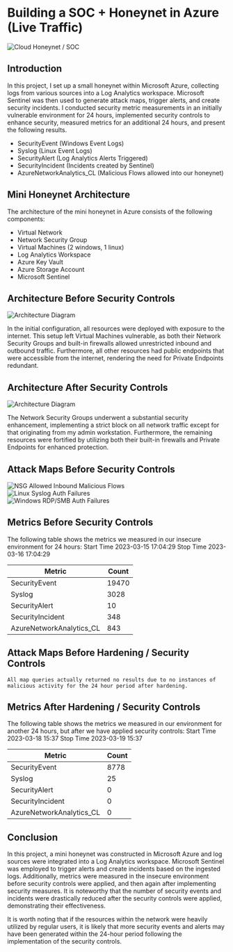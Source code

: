 # Building a SOC + Honeynet in Azure (Live Traffic)
![Cloud Honeynet / SOC](https://i.imgur.com/ZWxe03e.jpg)

## Introduction

In this project, I set up a small honeynet within Microsoft Azure, collecting logs from various sources into a Log Analytics workspace. Microsoft Sentinel was then used to generate attack maps, trigger alerts, and create security incidents. I conducted security metric measurements in an initially vulnerable environment for 24 hours, implemented security controls to enhance security, measured metrics for an additional 24 hours, and present the following results.

- SecurityEvent (Windows Event Logs)
- Syslog (Linux Event Logs)
- SecurityAlert (Log Analytics Alerts Triggered)
- SecurityIncident (Incidents created by Sentinel)
- AzureNetworkAnalytics_CL (Malicious Flows allowed into our honeynet)

## Mini Honeynet Architecture
The architecture of the mini honeynet in Azure consists of the following components:

- Virtual Network
- Network Security Group
- Virtual Machines (2 windows, 1 linux)
- Log Analytics Workspace
- Azure Key Vault
- Azure Storage Account
- Microsoft Sentinel

## Architecture Before Security Controls
![Architecture Diagram](https://i.imgur.com/aBDwnKb.jpg)

In the initial configuration, all resources were deployed with exposure to the internet. This setup left Virtual Machines vulnerable, as both their Network Security Groups and built-in firewalls allowed unrestricted inbound and outbound traffic. Furthermore, all other resources had public endpoints that were accessible from the internet, rendering the need for Private Endpoints redundant.

## Architecture After Security Controls
![Architecture Diagram](https://i.imgur.com/YQNa9Pp.jpg)

The Network Security Groups underwent a substantial security enhancement, implementing a strict block on all network traffic except for that originating from my admin workstation. Furthermore, the remaining resources were fortified by utilizing both their built-in firewalls and Private Endpoints for enhanced protection.

## Attack Maps Before Security Controls
![NSG Allowed Inbound Malicious Flows](https://i.imgur.com/1qvswSX.png)<br>
![Linux Syslog Auth Failures](https://i.imgur.com/G1YgZt6.png)<br>
![Windows RDP/SMB Auth Failures](https://i.imgur.com/ESr9Dlv.png)<br>

## Metrics Before Security Controls

The following table shows the metrics we measured in our insecure environment for 24 hours:
Start Time 2023-03-15 17:04:29
Stop Time 2023-03-16 17:04:29

| Metric                   | Count
| ------------------------ | -----
| SecurityEvent            | 19470
| Syslog                   | 3028
| SecurityAlert            | 10
| SecurityIncident         | 348
| AzureNetworkAnalytics_CL | 843

## Attack Maps Before Hardening / Security Controls

```All map queries actually returned no results due to no instances of malicious activity for the 24 hour period after hardening.```

## Metrics After Hardening / Security Controls

The following table shows the metrics we measured in our environment for another 24 hours, but after we have applied security controls:
Start Time 2023-03-18 15:37
Stop Time	2023-03-19 15:37

| Metric                   | Count
| ------------------------ | -----
| SecurityEvent            | 8778
| Syslog                   | 25
| SecurityAlert            | 0
| SecurityIncident         | 0
| AzureNetworkAnalytics_CL | 0

## Conclusion

In this project, a mini honeynet was constructed in Microsoft Azure and log sources were integrated into a Log Analytics workspace. Microsoft Sentinel was employed to trigger alerts and create incidents based on the ingested logs. Additionally, metrics were measured in the insecure environment before security controls were applied, and then again after implementing security measures. It is noteworthy that the number of security events and incidents were drastically reduced after the security controls were applied, demonstrating their effectiveness.

It is worth noting that if the resources within the network were heavily utilized by regular users, it is likely that more security events and alerts may have been generated within the 24-hour period following the implementation of the security controls.

